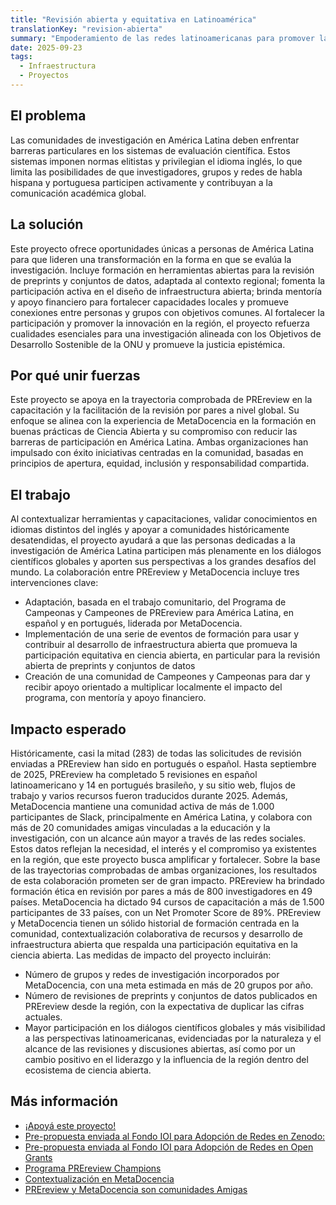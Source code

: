 ```yaml
---
title: "Revisión abierta y equitativa en Latinoamérica"
translationKey: "revision-abierta"
summary: "Empoderamiento de las redes latinoamericanas para promover la revisión abierta y equitativa de preimpresiones académicas y conjuntos de datos."
date: 2025-09-23
tags:
  - Infraestructura
  - Proyectos
---
```


## El problema
Las comunidades de investigación en América Latina deben enfrentar barreras particulares en los sistemas de evaluación científica. Estos sistemas imponen normas elitistas y privilegian el idioma inglés, lo que limita las posibilidades de que investigadores, grupos y redes de habla hispana y portuguesa participen activamente y contribuyan a la comunicación académica global.

## La solución
Este proyecto ofrece oportunidades únicas a personas de América Latina para que lideren una transformación en la forma en que se evalúa la investigación. Incluye formación en herramientas abiertas para la revisión de preprints y conjuntos de datos, adaptada al contexto regional; fomenta la participación activa en el diseño de infraestructura abierta; brinda mentoría y apoyo financiero para fortalecer capacidades locales y promueve conexiones entre personas y grupos con objetivos comunes. Al fortalecer la participación y promover la innovación en la región, el proyecto refuerza cualidades esenciales para una investigación alineada con los Objetivos de Desarrollo Sostenible de la ONU y promueve la justicia epistémica.

## Por qué unir fuerzas
Este proyecto se apoya en la trayectoria comprobada de PREreview en la capacitación y la facilitación de la revisión por pares a nivel global. Su enfoque se alinea con la experiencia de MetaDocencia en la formación en buenas prácticas de Ciencia Abierta y su compromiso con reducir las barreras de participación en América Latina. Ambas organizaciones han impulsado con éxito iniciativas centradas en la comunidad, basadas en principios de apertura, equidad, inclusión y responsabilidad compartida.

## El trabajo
Al contextualizar herramientas y capacitaciones, validar conocimientos en idiomas distintos del inglés y apoyar a comunidades históricamente desatendidas, el proyecto ayudará a que las personas dedicadas a la investigación de América Latina participen más plenamente en los diálogos científicos globales y aporten sus perspectivas a los grandes desafíos del mundo. 
La colaboración entre PREreview y MetaDocencia incluye tres intervenciones clave:
* Adaptación, basada en el trabajo comunitario, del Programa de Campeonas y Campeones de PREreview para América Latina, en español y en portugués, liderada por MetaDocencia.
* Implementación de una serie de eventos de formación para usar y contribuir al desarrollo de infraestructura abierta que promueva la participación equitativa en ciencia abierta, en particular para la revisión abierta de preprints y conjuntos de datos
* Creación de una comunidad de Campeones y Campeonas para dar y recibir apoyo orientado a multiplicar localmente el impacto del programa, con mentoría y apoyo financiero.

## Impacto esperado
Históricamente, casi la mitad (283) de todas las solicitudes de revisión enviadas a PREreview han sido en portugués o español. Hasta septiembre de 2025, PREreview ha completado 5 revisiones en español latinoamericano y 14 en portugués brasileño, y su sitio web, flujos de trabajo y varios recursos fueron traducidos durante 2025. Además, MetaDocencia mantiene una comunidad activa de más de 1.000 participantes de Slack, principalmente en América Latina, y colabora con más de 20 comunidades amigas vinculadas a la educación y la investigación, con un alcance aún mayor a través de las redes sociales. Estos datos reflejan la necesidad, el interés y el compromiso ya existentes en la región, que este proyecto busca amplificar y fortalecer.
Sobre la base de las trayectorias comprobadas de ambas organizaciones, los resultados de esta colaboración prometen ser de gran impacto. PREreview ha brindado formación ética en revisión por pares a más de 800 investigadores en 49 países. MetaDocencia ha dictado 94 cursos de capacitación a más de 1.500 participantes de 33 países, con un Net Promoter Score de 89%. PREreview y MetaDocencia tienen un sólido historial de formación centrada en la comunidad, contextualización colaborativa de recursos y desarrollo de infraestructura abierta que respalda una participación equitativa en la ciencia abierta.
Las medidas de impacto del proyecto incluirán:
* Número de grupos y redes de investigación incorporados por MetaDocencia, con una meta estimada en más de 20 grupos por año.
* Número de revisiones de preprints y conjuntos de datos publicados en PREreview desde la región, con la expectativa de duplicar las cifras actuales.
* Mayor participación en los diálogos científicos globales y más visibilidad a las perspectivas latinoamericanas, evidenciadas por la naturaleza y el alcance de las revisiones y discusiones abiertas, así como por un cambio positivo en el liderazgo y la influencia de la región dentro del ecosistema de ciencia abierta.

## Más información
* [¡Apoyá este proyecto!](/cta/)
* [Pre-propuesta enviada al Fondo IOI para Adopción de Redes en Zenodo:](https://doi.org/10.5281/zenodo.15880814)
* [Pre-propuesta enviada al Fondo IOI para Adopción de Redes en Open Grants](https://www.ogrants.org/grants/formoso_jesica_2025)
* [Programa PREreview Champions](https://content.prereview.org/champions-2024-wrap-up/)
* [Contextualización en MetaDocencia](/post/2024/20240820-collab-contextualization/)
* [PREreview y MetaDocencia son comunidades Amigas](/authors/prereview/)
